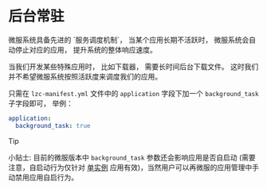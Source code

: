 # 后台常驻
微服系统具备先进的 \`服务调度机制\`， 当某个应用长期不活跃时， 微服系统会自动停止对应的应用， 提升系统的整体响应速度。

当我们开发某些特殊应用时， 比如下载器， 需要长时间后台下载文件。 这时我们并不希望微服系统按照活跃度来调度我们的应用。

只需在 `lzc-manifest.yml` 文件中的 `application` 字段下加一个 `background_task` 子字段即可， 举例：

```yml
application:
  background_task: true
```

> [!TIP]
> 小贴士: 目前的微服版本中 `background_task` 参数还会影响应用是否自启动 (需要注意，自启动行为仅针对 [单实例](./advanced-multi-instance) 应用有效)，当然用户可以再微服的应用管理中手动禁用应用自启行为。
